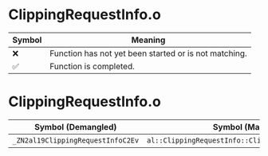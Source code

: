 # ClippingRequestInfo.o
| Symbol | Meaning 
| ------------- | ------------- 
| :x: | Function has not yet been started or is not matching. 
| :white_check_mark: | Function is completed. 


# ClippingRequestInfo.o
| Symbol (Demangled) | Symbol (Mangled) | Decompiled? |
| ------------- |  ------------- | ------------- |
| `_ZN2al19ClippingRequestInfoC2Ev` | `al::ClippingRequestInfo::ClippingRequestInfo(void)` | :white_check_mark: |
